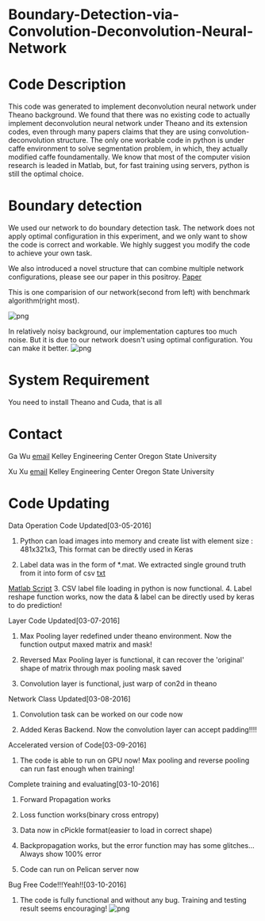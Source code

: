 # Boundary-Detection-via-Convolution-Deconvolution-Neural-Network

Code Description
===
This code was generated to implement deconvolution neural network under Theano background. We found that there was no existing code to actually implement deconvolution neural network under Theano and its extension codes, even through many papers claims that they are using convolution-deconvolution structure. The only one workable code in python is under caffe environment to solve segmentation problem, in which, they actually modified caffe foundamentally. We know that most of the computer vision research is leaded in Matlab, but, for fast training using servers, python is still the optimal choice. 

Boundary detection
===
We used our network to do boundary detection task. The network does not apply optimal configuration in this experiment, and we only want to show the code is correct and workable. We highly suggest you modify the code to achieve your own task.

We also introduced a novel structure that can combine multiple network configurations, please see our paper in this positroy.
[Paper](https://github.com/wuga214/Boundary-Detection-via-Convolution-Deconvolution-Neural-Network-with-BMA/blob/master/multi-scale-boundary-3.pdf)

This is one comparision of our network(second from left) with benchmark algorithm(right most).

![png](https://github.com/wuga214/Boundary-Detection-via-Convolution-Deconvolution-Neural-Network-with-BMA/blob/master/Conv-Deconv-Image-Process/plot/compare.png)

In relatively noisy background, our implementation captures too much noise. But it is due to our network doesn't using optimal configuration. You can make it better.
![png](https://github.com/wuga214/Boundary-Detection-via-Convolution-Deconvolution-Neural-Network-with-BMA/blob/master/Conv-Deconv-Image-Process/plot/noisy.png)

System Requirement
===
You need to install Theano and Cuda, that is all

Contact
===
Ga Wu
[email](wug2@oregonstate.edu)
Kelley Engineering Center
Oregon State University

Xu Xu
[email](xuxu@oregonstate.edu)
Kelley Engineering Center
Oregon State University

Code Updating
===
Data Operation Code Updated[03-05-2016]

1. Python can load images into memory and create list with element size : 481x321x3, This format can be directly used in Keras

2. Label data was in the form of *.mat. We extracted single ground truth from it into form of csv [txt](https://github.com/wuga214/Boundary-Detection-via-Convolution-Deconvolution-Neural-Network-with-BMA/blob/master/Conv-Deconv-Image-Process/data/groundTruth/train_label_flat.txt) 
  
  [Matlab Script](https://github.com/wuga214/Boundary-Detection-via-Convolution-Deconvolution-Neural-Network-with-BMA/blob/master/Conv-Deconv-Image-Process/data/groundTruth/matlabscript.m)
3. CSV label file loading in python is now functional.
4. Label reshape function works, now the data & label can be directly used by keras to do prediction!

Layer Code Updated[03-07-2016]

1. Max Pooling layer redefined under theano environment. Now the function output maxed matrix and mask!

2. Reversed Max Pooling layer is functional, it can recover the 'original' shape of matrix through max pooling mask saved

3. Convolution layer is functional, just warp of con2d in theano

Network Class Updated[03-08-2016]

1. Convolution task can be worked on our code now

2. Added Keras Backend. Now the convolution layer can accept padding!!!! 

Accelerated version of Code[03-09-2016]

1. The code is able to run on GPU now! Max pooling and reverse pooling can run fast enough when training!

Complete training and evaluating[03-10-2016]

1. Forward Propagation works

2. Loss function works(binary cross entropy)

3. Data now in cPickle format(easier to load in correct shape)

4. Backpropagation works, but the error function may has some glitches... Always show 100% error

5. Code can run on Pelican server now

Bug Free Code!!!Yeah!![03-10-2016]
1. The code is fully functional and without any bug. Training and testing result seems encouraging!
![png](https://github.com/wuga214/Boundary-Detection-via-Convolution-Deconvolution-Neural-Network-with-BMA/blob/master/Conv-Deconv-Image-Process/Console.png)

